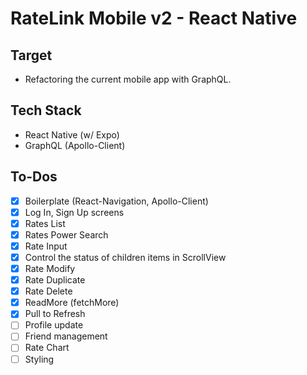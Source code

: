 # RateLink Mobile v2 - React Native

## Target

- Refactoring the current mobile app with GraphQL.

## Tech Stack

- React Native (w/ Expo)
- GraphQL (Apollo-Client)

## To-Dos

- [x] Boilerplate (React-Navigation, Apollo-Client)
- [x] Log In, Sign Up screens
- [x] Rates List
- [x] Rates Power Search
- [x] Rate Input
- [x] Control the status of children items in ScrollView
- [x] Rate Modify
- [x] Rate Duplicate
- [x] Rate Delete
- [x] ReadMore (fetchMore)
- [x] Pull to Refresh
- [ ] Profile update
- [ ] Friend management
- [ ] Rate Chart
- [ ] Styling
